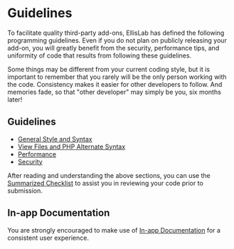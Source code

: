 <!--
    This source file is part of the open source project
    ExpressionEngine User Guide (https://github.com/ExpressionEngine/ExpressionEngine-User-Guide)

    @link      https://expressionengine.com/
    @copyright Copyright (c) 2003-2020, Packet Tide, LLC (https://packettide.com)
    @license   https://expressionengine.com/license Licensed under Apache License, Version 2.0
-->

# Guidelines

To facilitate quality third-party add-ons, EllisLab has defined the following programming guidelines. Even if you do not plan on publicly releasing your add-on, you will greatly benefit from the security, performance tips, and uniformity of code that results from following these guidelines.

Some things may be different from your current coding style, but it is important to remember that you rarely will be the only person working with the code. Consistency makes it easier for other developers to follow. And memories fade, so that "other developer" may simply be you, six months later!

## Guidelines

- [General Style and Syntax](development/guidelines/general.md)
- [View Files and PHP Alternate Syntax](development/guidelines/view-php-syntax.md)
- [Performance](development/guidelines/performance.md)
- [Security](development/guidelines/security.md)

After reading and understanding the above sections, you can use the [Summarized Checklist](development/guidelines/checklist.md) to assist you in reviewing your code prior to submission.

## In-app Documentation

You are strongly encouraged to make use of [In-app Documentation](development/guidelines/in-app-documentation.md) for a consistent user experience.
